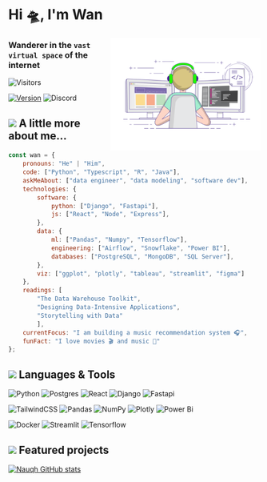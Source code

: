 # Hi 🛸, I'm Wan

<img align="right" width="300" src="coder.gif">

### Wanderer in the `vast virtual space` of the internet
![Visitors](https://komarev.com/ghpvc/?username=nauqh&color=0ddfff&style=for-the-badge&label=PROFILE+VIEWS)

[![Version](https://img.shields.io/badge/portfolio-V2.0.0-blue?style=for-the-badge)](https://nauqh.github.io)
![Discord](https://img.shields.io/discord/574921006817476608.svg?label=Discord&logo=Discord&colorB=7289da&style=for-the-badge&logoColor=white)


## <img src="https://media.giphy.com/media/dWlLf9EAC8u5Nd0ku4/giphy.gif" width="50"> A little more about me...  

```javascript
const wan = {
    pronouns: "He" | "Him",
    code: ["Python", "Typescript", "R", "Java"],
    askMeAbout: ["data engineer", "data modeling", "software dev"],
    technologies: {
        software: {
            python: ["Django", "Fastapi"],
            js: ["React", "Node", "Express"],
        },
        data: {
            ml: ["Pandas", "Numpy", "Tensorflow"],
            engineering: ["Airflow", "Snowflake", "Power BI"],
            databases: ["PostgreSQL", "MongoDB", "SQL Server"],
        },
        viz: ["ggplot", "plotly", "tableau", "streamlit", "figma"]
    },
    readings: [
        "The Data Warehouse Toolkit", 
        "Designing Data-Intensive Applications", 
        "Storytelling with Data"
        ],
    currentFocus: "I am building a music recommendation system 🎧",
    funFact: "I love movies 🎬 and music 🎵"
};
```

## <img src="https://media.giphy.com/media/NZTnEs7Wa6ub2MuyzJ/giphy.gif" width="50"> Languages & Tools

![Python](https://img.shields.io/badge/python%20-%2314354C.svg?&style=for-the-badge&logo=python&logoColor=white&colorB=00b4d8)
![Postgres](https://img.shields.io/badge/postgres-%23316192.svg?style=for-the-badge&logo=postgresql&logoColor=white&colorB=0096c7)
![React](https://img.shields.io/badge/react-%2320232a.svg?style=for-the-badge&logo=react&logoColor=white&&colorB=a594f9)
![Django](https://img.shields.io/badge/django-%23092E20.svg?style=for-the-badge&logo=django&logoColor=white&&colorB=9d4edd)
![Fastapi](https://img.shields.io/badge/FastAPI-005571?style=for-the-badge&logo=fastapi&logoColor=white&colorB=6f2dbd)

![TailwindCSS](https://img.shields.io/badge/tailwindcss-%2338B2AC.svg?style=for-the-badge&logo=tailwind-css&logoColor=white)
![Pandas](https://img.shields.io/badge/pandas-%23150458.svg?style=for-the-badge&logo=pandas&logoColor=white&colorB=52b788)
![NumPy](https://img.shields.io/badge/numpy-%23013243.svg?style=for-the-badge&logo=numpy&logoColor=white&colorB=40916c)
![Plotly](https://img.shields.io/badge/Plotly-%233F4F75.svg?style=for-the-badge&logo=plotly&colorB=ffdd00)
![Power Bi](https://img.shields.io/badge/power_bi-F2C811?style=for-the-badge&logo=powerbi&logoColor=white&colorB=ffc300)

![Docker](https://img.shields.io/badge/docker-%230db7ed.svg?style=for-the-badge&logo=docker&logoColor=white&colorB=ff758f)
![Streamlit](https://img.shields.io/badge/Streamlit%20-%2300599C.svg?&style=for-the-badge&logo=streamlit&colorB=ff4d6d&logoColor=white)
![Tensorflow](https://img.shields.io/badge/TensorFlow-%23FF6F00.svg?style=for-the-badge&logo=TensorFlow&logoColor=white&colorB=c9184a)

## <img src="https://media.giphy.com/media/m9YWbV2vuiyvJbtyv1/giphy.gif" width="50"> Featured projects

[![Nauqh GitHub stats](https://github-readme-stats.vercel.app/api?username=nauqh&show_icons=true&rank_icon=github)](https://github.com/nauqh)
